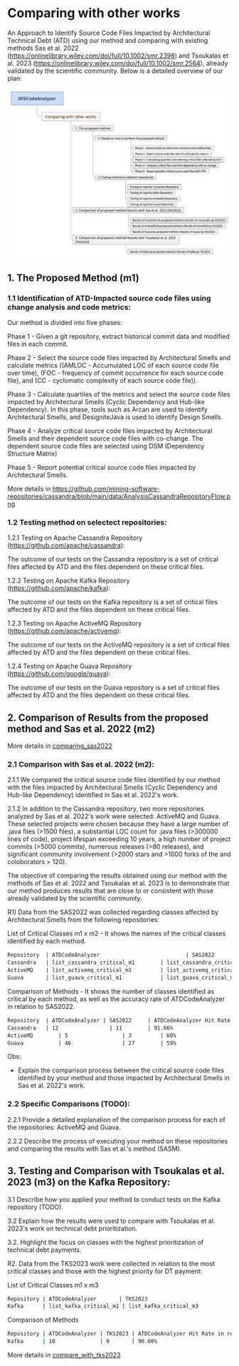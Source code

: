 # Comparing with other works

An Approach to Identify Source Code Files Impacted by Architectural Technical Debt (ATD) using our method and comparing with existing methods Sas et al. 2022 (https://onlinelibrary.wiley.com/doi/full/10.1002/smr.2398) and Tsoukalas et al. 2023 (https://onlinelibrary.wiley.com/doi/full/10.1002/smr.2564), already validated by the scientific community. Below is a detailed overview of our plan:

![Planning](https://raw.githubusercontent.com/armandossrecife/piloto/main/docs/diagramas/ATDCodeAnalyzer.png "Planning to compare with other works")

## 1. The Proposed Method (m1)

### 1.1 Identification of ATD-Impacted source code files using change analysis and code metrics:

Our method is divided into five phases:

Phase 1 - Given a git repository, extract historical commit data and modified files in each commit.

Phase 2 - Select the source code files impacted by Architectural Smells and calculate metrics ((AMLOC - Accumulated LOC of each source code file over time), (FOC - frequency of commit occurrence for each source code file), and (CC - cyclomatic complexity of each source code file)).

Phase 3 - Calculate quartiles of the metrics and select the source code files impacted by Architectural Smells (Cyclic Dependency and Hub-like Dependency). In this phase, tools such as Arcan are used to identify Architectural Smells, and DesigniteJava is used to identify Design Smells.

Phase 4 - Analyze critical source code files impacted by Architectural Smells and their dependent source code files with co-change. The dependent source code files are selected using DSM (Dependency Structure Matrix)

Phase 5 - Report potential critical source code files impacted by Architectural Smells.

More details in https://github.com/mining-software-repositories/cassandra/blob/main/data/AnalysisCassandraRepositoryFlow.png

### 1.2 Testing method on selectect repositories: 

1.2.1 Testing on Apache Cassandra Repository (https://github.com/apache/cassandra):

The outcome of our tests on the Cassandra repository is a set of critical files affected by ATD and the files dependent on these critical files.

1.2.2 Testing on Apache Kafka Repository (https://github.com/apache/kafka):

The outcome of our tests on the Kafka repository is a set of critical files affected by ATD and the files dependent on these critical files.

1.2.3 Testing on Apache ActiveMQ Repository (https://github.com/apache/activemq):

The outcome of our tests on the ActiveMQ repository is a set of critical files affected by ATD and the files dependent on these critical files.

1.2.4 Testing on Apache Guava Repository (https://github.com/google/guava):

The outcome of our tests on the Guava repository is a set of critical files affected by ATD and the files dependent on these critical files.

## 2. Comparison of Results from the proposed method and Sas et al. 2022 (m2)

More details in [comparing_sas2022](https://github.com/armandossrecife/piloto/blob/main/notebooks/compare_with_sas2022.ipynb)

### 2.1 Comparison with Sas et al. 2022 (m2):

2.1.1 We compared the critical source code files identified by our method with the files impacted by Architectural Smells (Cyclic Dependency and Hub-like Dependency) identified in Sas et al. 2022's work.

2.1.2 In addition to the Cassandra repository, two more repositories analyzed by Sas et al. 2022's work were selected: ActiveMQ and Guava. These selected projects were chosen because they have a large number of .java files (>1500 files), a substantial LOC count for .java files (>300000 lines of code), project lifespan exceeding 10 years, a high number of project commits (>5000 commits), numerous releases (>80 releases), and significant community involvement (>2000 stars and >1000 forks of the  and coloborators > 120).

The objective of comparing the results obtained using our method with the methods of Sas et al. 2022 and Tsoukalas et al. 2023 is to demonstrate that our method produces results that are close to or consistent with those already validated by the scientific community.

R1) Data from the SAS2022 was collected regarding classes affected by Architectural Smells from the following repositories:

List of Critical Classes m1 x m2 - It shows the names of the critical classes identified by each method.
```bash
Repository  | ATDCodeAnalyzer                           | SAS2022
Cassandra   | list_cassandra_critical_m1 		| list_cassandra_critical_m2
ActiveMQ    | list_activemq_critical_m1 		| list_activemq_critical_m2
Guava       | list_guava_critical_m1 		  	| list_guava_critical_m2

```

Comparison of Methods - It shows the number of classes identified as critical by each method, as well as the accuracy rate of ATDCodeAnalyzer in relation to SAS2022.
```bash
Repository 	| ATDCodeAnalyzer | SAS2022 	| ATDCodeAnalyzer Hit Rate in relation to SAS2022
Cassandra 	| 12                | 11 		| 91.66%
ActiveMQ        | 5                 | 3 		| 60%
Guava           | 46                | 27 		| 59%
```

Obs: 
- Explain the comparison process between the critical source code files identified by your method and those impacted by Architectural Smells in Sas et al. 2022's work.

### 2.2 Specific Comparisons (TODO):

2.2.1 Provide a detailed explanation of the comparison process for each of the repositories: ActiveMQ and Guava.

2.2.2 Describe the process of executing your method on these repositories and comparing the results with Sas et al.'s method (SASM).

## 3. Testing and Comparison with Tsoukalas et al. 2023 (m3) on the Kafka Repository:

3.1 Describe how you applied your method to conduct tests on the Kafka repository (TODO).

3.2 Explain how the results were used to compare with Tsoukalas et al. 2023's work on technical debt prioritization.

3.2. Highlight the focus on classes with the highest prioritization of technical debt payments.

R2. Data from the TKS2023 work were collected in relation to the most critical classes and those with the highest priority for DT payment:

List of Critical Classes m1 x m3
```bash
Repository | ATDCodeAnalyzer       | TKS2023
Kafka      | list_kafka_critical_m1 | list_kafka_critical_m3
```

Comparison of Methods
```bash
Repository | ATDCodeAnalyzer | TKS2023 | ATDCodeAnalyzer Hit Rate in relation to TKS2023
Kafka      | 10              | 9       | 90.00%
```

More details in [compare_with_tks2023](https://github.com/armandossrecife/piloto/blob/main/notebooks/compare_with_tks_2023.ipynb)
